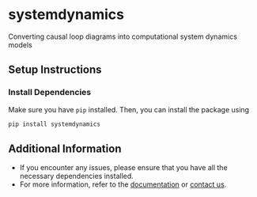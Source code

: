 # systemdynamics
 Converting causal loop diagrams into computational system dynamics models

## Setup Instructions

### Install Dependencies

Make sure you have `pip` installed. Then, you can install the package using

```sh
pip install systemdynamics
```

## Additional Information

- If you encounter any issues, please ensure that you have all the necessary dependencies installed.
- For more information, refer to the [documentation]() or [contact us](j.f.uleman@gmail.com).